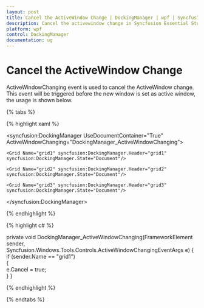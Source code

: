 ```yaml
---
layout: post
title: Cancel the ActiveWindow Change | DockingManager | wpf | Syncfusion
description: Cancel the activewindow change in Syncfusion Essential Studio WPF DockingManager Control, its elements and more.
platform: wpf
control: DockingManager
documentation: ug
---
```


# Cancel the ActiveWindow Change

ActiveWindowChanging event is used to cancel the ActiveWindow change. This event will be triggered before the new window is set as active window, the usage is shown below.


{% tabs %}

{% highlight xaml %}

<syncfusion:DockingManager UseDocumentContainer="True"     ActiveWindowChanging="DockingManager_ActiveWindowChanging">            
	 
	<Grid Name="grid1" syncfusion:DockingManager.Header="grid1" syncfusion:DockingManager.State="Document"/>

	<Grid Name="grid2" syncfusion:DockingManager.Header="grid2" syncfusion:DockingManager.State="Document"/>

	<Grid Name="grid3" syncfusion:DockingManager.Header="grid3" syncfusion:DockingManager.State="Document"/>

</syncfusion:DockingManager>

{% endhighlight  %}

{% highlight c# %}

private void DockingManager_ActiveWindowChanging(FrameworkElement sender, Syncfusion.Windows.Tools.Controls.ActiveWindowChangingEventArgs e)
{     
   if (sender.Name == "grid1")     
   {         
     e.Cancel = true;     
   }
}

{% endhighlight  %}

{% endtabs %}
